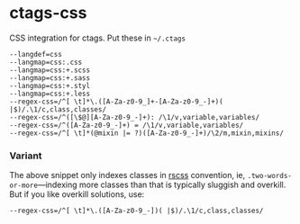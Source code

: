 # ctags-css

CSS integration for ctags. Put these in `~/.ctags`

```
--langdef=css
--langmap=css:.css
--langmap=css:+.scss
--langmap=css:+.sass
--langmap=css:+.styl
--langmap=css:+.less
--regex-css=/^[ \t]*\.([A-Za-z0-9_]+-[A-Za-z0-9_-]+)( |$)/.\1/c,class,classes/
--regex-css=/^([\$@][A-Za-z0-9_-]+): /\1/v,variable,variables/
--regex-css=/^([A-Za-z0-9_-]+) = /\1/v,variable,variables/
--regex-css=/^[ \t]*(@mixin |= ?)([A-Za-z0-9_-]+)/\2/m,mixin,mixins/
```

### Variant

The above snippet only indexes classes in [rscss] convention, ie, `.two-words-or-more`—indexing more classes than that is typically sluggish and overkill. But if you like overkill solutions, use:

```
--regex-css=/^[ \t]*\.([A-Za-z0-9_-])( |$)/.\1/c,class,classes/
```

[rscss]: https://github.com/rstacruz/rscss
